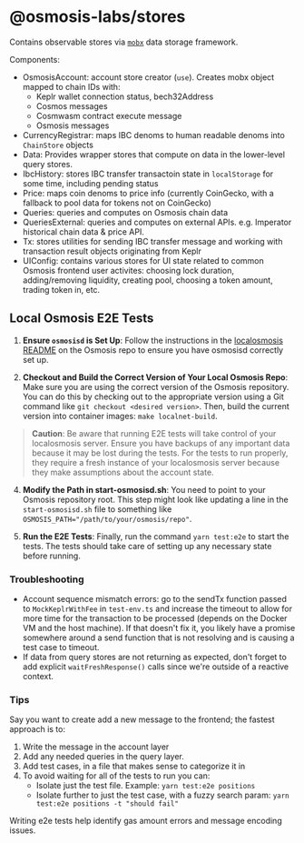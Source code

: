 # @osmosis-labs/stores

Contains observable stores via [`mobx`](https://mobx.js.org/README.html) data storage framework.

Components:

- OsmosisAccount: account store creator (`use`). Creates mobx object mapped to chain IDs with:
  - Keplr wallet connection status, bech32Address
  - Cosmos messages
  - Cosmwasm contract execute message
  - Osmosis messages
- CurrencyRegistrar: maps IBC denoms to human readable denoms into `ChainStore` objects
- Data: Provides wrapper stores that compute on data in the lower-level query stores.
- IbcHistory: stores IBC transfer transactoin state in `localStorage` for some time, including pending status
- Price: maps coin denoms to price info (currently CoinGecko, with a fallback to pool data for tokens not on CoinGecko)
- Queries: queries and computes on Osmosis chain data
- QueriesExternal: queries and computes on external APIs. e.g. Imperator historical chain data & price API.
- Tx: stores utilities for sending IBC transfer message and working with transaction result objects originating from Keplr
- UIConfig: contains various stores for UI state related to common Osmosis frontend user activites: choosing lock duration, adding/removing liquidity, creating pool, choosing a token amount, trading token in, etc.

## Local Osmosis E2E Tests

1. **Ensure `osmosisd` is Set Up**: Follow the instructions in the [localosmosis README](https://github.com/osmosis-labs/osmosis/blob/main/tests/localosmosis/README.md) on the Osmosis repo to ensure you have osmosisd correctly set up.

2. **Checkout and Build the Correct Version of Your Local Osmosis Repo**: Make sure you are using the correct version of the Osmosis repository. You can do this by checking out to the appropriate version using a Git command like `git checkout <desired version>`. Then, build the current version into container images: `make localnet-build`.

> **Caution**: Be aware that running E2E tests will take control of your localosmosis server. Ensure you have backups of any important data because it may be lost during the tests. For the tests to run properly, they require a fresh instance of your localosmosis server because they make assumptions about the account state.

4. **Modify the Path in start-osmosisd.sh**: You need to point to your Osmosis repository root. This step might look like updating a line in the `start-osmosisd.sh` file to something like `OSMOSIS_PATH="/path/to/your/osmosis/repo"`.

5. **Run the E2E Tests**: Finally, run the command `yarn test:e2e` to start the tests. The tests should take care of setting up any necessary state before running.

### Troubleshooting

- Account sequence mismatch errors: go to the sendTx function passed to `MockKeplrWithFee` in `test-env.ts` and increase the timeout to allow for more time for the transaction to be processed (depends on the Docker VM and the host machine). If that doesn't fix it, you likely have a promise somewhere around a send function that is not resolving and is causing a test case to timeout.
- If data from query stores are not returning as expected, don't forget to add explicit `waitFreshResponse()` calls since we're outside of a reactive context.

### Tips

Say you want to create add a new message to the frontend; the fastest approach is to:

1. Write the message in the account layer
2. Add any needed queries in the query layer.
3. Add test cases, in a file that makes sense to categorize it in
4. To avoid waiting for all of the tests to run you can:
   - Isolate just the test file. Example: `yarn test:e2e positions`
   - Isolate further to just the test case, with a fuzzy search param: `yarn test:e2e positions -t "should fail"`

Writing e2e tests help identify gas amount errors and message encoding issues.

